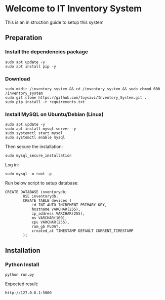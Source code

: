 # Welcome to IT Inventory System
This is an in struction guide to setup this system
## Preparation



### Install the dependencies package
```aiignore
sudo apt update -y
sudo apt install pip -y
```
### Download 
```aiignore
sudo mkdir /inventory_system && cd /inventory_system && sudo chmod 600 /inventory_system
sudo git clone https://github.com/toysavi/Inventory_System.git . 
sudo pip install -r requirements.txt
```

### Install MySQL on Ubuntu/Debian (Linux)

```aiignore
sudo apt update -y
sudo apt install mysql-server -y
sudo systemctl start mysql
sudo systemctl enable mysql

```
Then secure the installation:
```aiignore
sudo mysql_secure_installation
```
Log in:
```aiignore
sudo mysql -u root -p  
```
Run below script to setup database:
```aiignore
CREATE DATABASE inventorydb;
        USE inventorydb;
        CREATE TABLE devices (
            id INT AUTO_INCREMENT PRIMARY KEY,
            hostname VARCHAR(255),
            ip_address VARCHAR(255),
            os VARCHAR(100),
            cpu VARCHAR(255),
            ram_gb FLOAT,
            created_at TIMESTAMP DEFAULT CURRENT_TIMESTAMP
        );
```

## Installation

### Python Install
```aiignore
python run.py
```
Expected result:
```aiignore
http://127.0.0.1:5000
```


